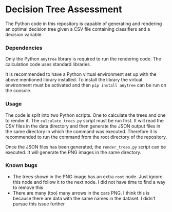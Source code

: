 # Decision Tree Assessment

The Python code in this repository is capable of generating and rendering an optimal decision tree given a CSV file containing classifiers and a decision variable.

### Dependencies

Only the Python `anytree` library is required to run the rendering code. The calculation code uses standard libraries.

It is recommended to have a Python virtual environment set up with the above mentioned library installed. To install the library the virtual environment must be activated
and then `pip install anytree` can be run on the console.

### Usage

The code is split into two Python scripts. One to calculate the trees and one to render it. The `calculate_trees.py` script must be run first. It will read the CSV files in
the data directory and then generate the JSON output files in the same directory in which the command was executed. Therefore it is recommended to run the command from the
root directory of the repository.

Once the JSON files has been generated, the `render_trees.py` script can be executed. It will generate the PNG images in the same directory.

### Known bugs

- The trees shown in the PNG image has an extra `root` node. Just ignore this node and follow it to the next node. I did not have time to find a way to remove this
- There are many (too) many arrows in the cars PNG. I think this is because there are data with the same names in the dataset. I didn't pursue this issue further
